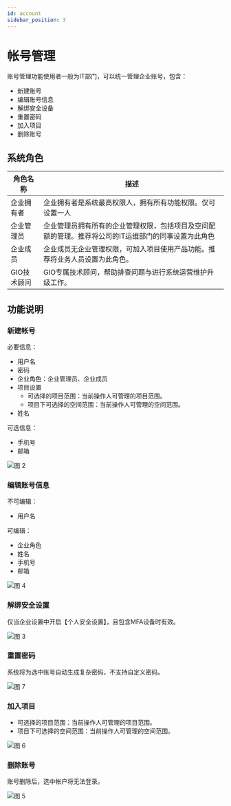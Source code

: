 ```yaml
---
id: account
sidebar_position: 3
---
```


# 帐号管理

账号管理功能使用者一般为IT部门，可以统一管理企业账号，包含：

* 新建账号
* 编辑账号信息
* 解绑安全设备
* 重置密码
* 加入项目
* 删除账号

## 系统角色

| 角色名称 | 描述 |
| ---| --- |
| 企业拥有者 | 企业拥有者是系统最高权限人，拥有所有功能权限。仅可设置一人 |
| 企业管理员 | 企业管理员拥有所有的企业管理权限，包括项目及空间配额的管理。推荐将公司的IT运维部门的同事设置为此角色
| 企业成员 | 企业成员无企业管理权限，可加入项目使用产品功能。推荐将业务人员设置为此角色。
|GIO技术顾问| GIO专属技术顾问，帮助排查问题与进行系统运营维护升级工作。

## 功能说明

### 新建帐号

必要信息：

* 用户名
* 密码
* 企业角色：企业管理员、企业成员
* 项目设置
  * 可选择的项目范围：当前操作人可管理的项目范围。
  * 项目下可选择的空间范围：当前操作人可管理的空间范围。
* 姓名

可选信息：

* 手机号
* 邮箱

![图 2](/img/xinjianzhanghao_account.png)  

### 编辑账号信息

不可编辑：

* 用户名

可编辑：

* 企业角色
* 姓名
* 手机号
* 邮箱

![图 4](/img/bianjizhanghaoxinxi_account.png)  

### 解绑安全设置

仅当企业设置中开启【个人安全设置】，且包含MFA设备时有效。

![图 3](/img/jiebanganquanshebei_account.png)  

### 重置密码

系统将为选中账号自动生成复杂密码，不支持自定义密码。

![图 7](/img/chongzhimima_account.png)  

### 加入项目

* 可选择的项目范围：当前操作人可管理的项目范围。
* 项目下可选择的空间范围：当前操作人可管理的空间范围。

![图 6](/img/jiaruxiangmu_account.png)  

### 删除账号

账号删除后，选中帐户将无法登录。

![图 5](/img/shanchuzhanghao_account.png)  
